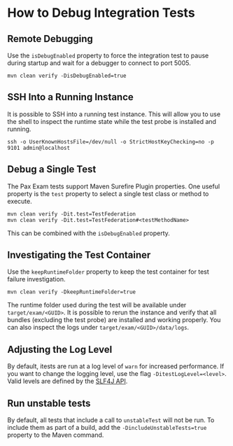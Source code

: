 # How to Debug Integration Tests

## Remote Debugging
Use the `isDebugEnabled` property to force the integration test to pause during startup and wait for a debugger to connect to port 5005.

```
mvn clean verify -DisDebugEnabled=true
```

## SSH Into a Running Instance
It is possible to SSH into a running test instance.  This will allow you to use the shell to inspect the runtime state while the test probe is installed and running.

```
ssh -o UserKnownHostsFile=/dev/null -o StrictHostKeyChecking=no -p 9101 admin@localhost
```

## Debug a Single Test
The Pax Exam tests support Maven Surefire Plugin properties.  One useful property is the `test` property to select a single test class or method to execute.

```
mvn clean verify -Dit.test=TestFederation
mvn clean verify -Dit.test=TestFederation#<testMethodName>
```

This can be combined with the `isDebugEnabled` property.

## Investigating the Test Container
Use the `keepRuntimeFolder` property to keep the test container for test failure investigation.

```
mvn clean verify -DkeepRuntimeFolder=true
```

The runtime folder used during the test will be available under `target/exam/<GUID>`.  It is possible to rerun the instance and verify that all bundles (excluding the test probe) are installed and working properly.  You can also inspect the logs under `target/exam/<GUID>/data/logs`.

## Adjusting the Log Level
By default, itests are run at a log level of `warn` for increased performance. If you want to change the logging level, use the flag `-DitestLogLevel=<level>`. Valid levels are defined by the [SLF4J API](http://www.slf4j.org/api/org/apache/commons/logging/Log.html).

## Run unstable tests
By default, all tests that include a call to `unstableTest` will not be run. To include them as part of a build, add the `-DincludeUnstableTests=true` property to the Maven command.

